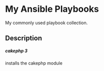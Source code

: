 # My Ansible Playbooks 

My commonly used playbook collection.

## Description
##### cakephp 3 
installs the cakephp module
